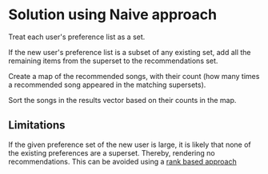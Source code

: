 # Solution using Naive approach

Treat each user's preference list as a set.

If the new user's preference list is a subset of any existing set, add all the remaining items from the superset to the recommendations set.

Create a map of the recommended songs, with their count (how many times a recommended song appeared in the matching supersets).

Sort the songs in the results vector based on their counts in the map.

## Limitations

If the given preference set of the new user is large, it is likely that none of the existing preferences are a superset. Thereby, rendering no recommendations. This can be avoided using a [rank based approach](RankBased.md)